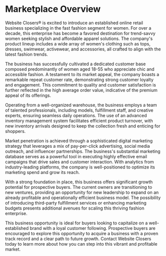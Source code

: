 # Marketplace Overview

Website Closers® is excited to introduce an established online retail business specializing in the fast fashion segment for women. For over a decade, this enterprise has become a favored destination for trend-savvy women seeking stylish and affordable apparel solutions. The company's product lineup includes a wide array of women's clothing such as tops, dresses, swimwear, activewear, and accessories, all crafted to align with the latest fashion trends.

The business has successfully cultivated a dedicated customer base composed predominantly of women aged 18-55 who appreciate chic and accessible fashion. A testament to its market appeal, the company boasts a remarkable repeat customer rate, demonstrating strong customer loyalty and engagement. This commitment to quality and customer satisfaction is further reflected in the high average order value, indicative of the premium appeal of its offerings.

Operating from a well-organized warehouse, the business employs a team of talented professionals, including models, fulfillment staff, and creative experts, ensuring seamless daily operations. The use of an advanced inventory management system facilitates efficient product turnover, with new inventory arrivals designed to keep the collection fresh and enticing for shoppers.

Market penetration is achieved through a sophisticated digital marketing strategy that leverages a mix of pay-per-click advertising, social media outreach, and influencer partnerships. The business's substantial marketing database serves as a powerful tool in executing highly effective email campaigns that drive sales and customer interaction. With analytics from industry-leading platforms, the company is well-positioned to optimize its marketing spend and grow its reach.

With a strong foundation in place, this business offers significant growth potential for prospective buyers. The current owners are transitioning to new ventures, providing an opportunity for new leadership to expand on an already profitable and operationally efficient business model. The possibility of introducing third-party fulfillment services or enhancing marketing budgets presents additional avenues for scaling this thriving fashion enterprise.

This business opportunity is ideal for buyers looking to capitalize on a well-established brand with a loyal customer following. Prospective buyers are encouraged to explore this opportunity to acquire a business with a proven track record and a clear path to future growth. Contact Website Closers today to learn more about how you can step into this vibrant and profitable market.